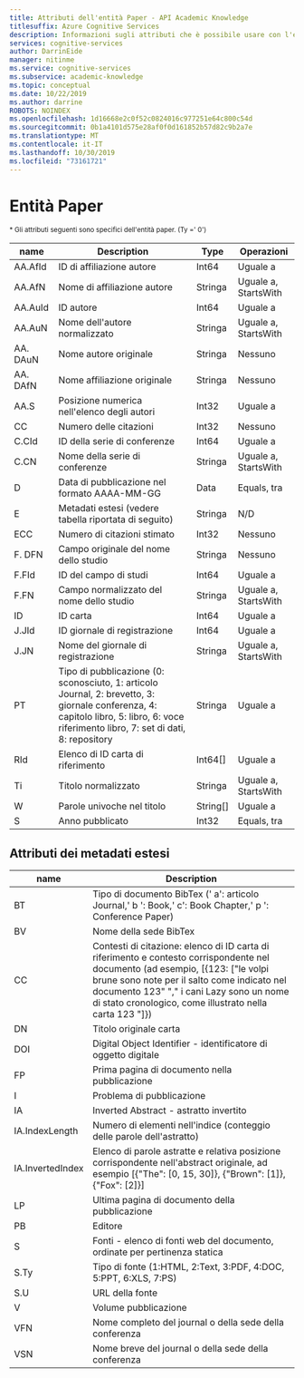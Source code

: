 ```yaml
---
title: Attributi dell'entità Paper - API Academic Knowledge
titlesuffix: Azure Cognitive Services
description: Informazioni sugli attributi che è possibile usare con l'entità Paper nell'API Academic Knowledge.
services: cognitive-services
author: DarrinEide
manager: nitinme
ms.service: cognitive-services
ms.subservice: academic-knowledge
ms.topic: conceptual
ms.date: 10/22/2019
ms.author: darrine
ROBOTS: NOINDEX
ms.openlocfilehash: 1d16668e2c0f52c0824016c977251e64c800c54d
ms.sourcegitcommit: 0b1a4101d575e28af0f0d161852b57d82c9b2a7e
ms.translationtype: MT
ms.contentlocale: it-IT
ms.lasthandoff: 10/30/2019
ms.locfileid: "73161721"
---
```

# <a name="paper-entity"></a>Entità Paper

<sub>* Gli attributi seguenti sono specifici dell'entità paper. (Ty =' 0')</sub>

name | Description | Type | Operazioni
--- | --- | --- | ---
AA.AfId | ID di affiliazione autore | Int64 | Uguale a
AA.AfN | Nome di affiliazione autore | Stringa | Uguale a, StartsWith
AA.AuId | ID autore | Int64 | Uguale a
AA.AuN | Nome dell'autore normalizzato | Stringa | Uguale a, StartsWith
AA. DAuN | Nome autore originale | Stringa | Nessuno
AA. DAfN | Nome affiliazione originale | Stringa | Nessuno
AA.S | Posizione numerica nell'elenco degli autori | Int32 | Uguale a
CC | Numero delle citazioni | Int32 | Nessuno  
C.CId | ID della serie di conferenze | Int64 | Uguale a
C.CN | Nome della serie di conferenze | Stringa | Uguale a, StartsWith
D | Data di pubblicazione nel formato AAAA-MM-GG | Data | Equals, tra
E | Metadati estesi (vedere tabella riportata di seguito) | Stringa | N/D  
ECC | Numero di citazioni stimato | Int32 | Nessuno
F. DFN | Campo originale del nome dello studio | Stringa | Nessuno
F.FId | ID del campo di studi | Int64 | Uguale a
F.FN | Campo normalizzato del nome dello studio | Stringa | Uguale a, StartsWith
ID | ID carta | Int64 | Uguale a
J.JId | ID giornale di registrazione | Int64 | Uguale a
J.JN | Nome del giornale di registrazione | Stringa | Uguale a, StartsWith
PT | Tipo di pubblicazione (0: sconosciuto, 1: articolo Journal, 2: brevetto, 3: giornale conferenza, 4: capitolo libro, 5: libro, 6: voce riferimento libro, 7: set di dati, 8: repository | Stringa | Uguale a
RId | Elenco di ID carta di riferimento | Int64[] | Uguale a
Ti | Titolo normalizzato | Stringa | Uguale a, StartsWith
W | Parole univoche nel titolo | String[] | Uguale a
S | Anno pubblicato | Int32 | Equals, tra

## <a name="extended-metadata-attributes"></a>Attributi dei metadati estesi ##

name | Description               
--- | ---
BT | Tipo di documento BibTex (' a': articolo Journal,' b ': Book,' c': Book Chapter,' p ': Conference Paper)
BV | Nome della sede BibTex
CC | Contesti di citazione: elenco di ID carta di riferimento e contesto corrispondente nel documento (ad esempio, [{123: ["le volpi brune sono note per il salto come indicato nel documento 123" "," i cani Lazy sono un nome di stato cronologico, come illustrato nella carta 123 "]})
DN | Titolo originale carta
DOI | Digital Object Identifier - identificatore di oggetto digitale
FP | Prima pagina di documento nella pubblicazione
I | Problema di pubblicazione
IA | Inverted Abstract - astratto invertito
IA.IndexLength | Numero di elementi nell'indice (conteggio delle parole dell'astratto)
IA.InvertedIndex | Elenco di parole astratte e relativa posizione corrispondente nell'abstract originale, ad esempio [{"The": [0, 15, 30]}, {"Brown": [1]}, {"Fox": [2]}]
LP | Ultima pagina di documento della pubblicazione
PB | Editore
S | Fonti - elenco di fonti web del documento, ordinate per pertinenza statica
S.Ty | Tipo di fonte (1:HTML, 2:Text, 3:PDF, 4:DOC, 5:PPT, 6:XLS, 7:PS)
S.U | URL della fonte
V | Volume pubblicazione
VFN | Nome completo del journal o della sede della conferenza
VSN | Nome breve del journal o della sede della conferenza
